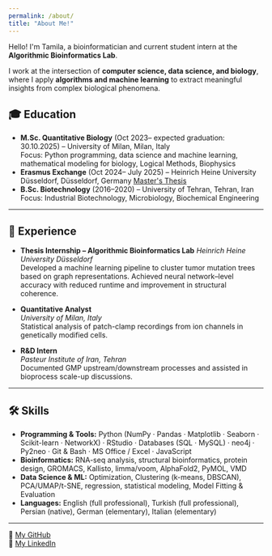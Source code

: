```yaml
---
permalink: /about/
title: "About Me!"
---
```


Hello! I'm Tamila, a bioinformatician and current student intern at the **Algorithmic Bioinformatics Lab**.

I work at the intersection of **computer science, data science, and biology**, where I apply **algorithms and machine learning** to extract meaningful insights from complex biological phenomena.  


## 🎓 Education
- **M.Sc. Quantitative Biology** (Oct 2023– expected graduation: 30.10.2025) – University of Milan, Milan, Italy  
  Focus: Python programming, data science and machine learning, mathematical modeling for biology, Logical Methods, Biophysics  
- **Erasmus Exchange** (Oct 2024– July 2025) – Heinrich Heine University Düsseldorf, Düsseldorf, Germany
  [Master's Thesis](https://tamilaam.github.io/thesis-tumor-mutation-trees/)
- **B.Sc. Biotechnology** (2016–2020) – University of Tehran, Tehran, Iran
  Focus: Industrial Biotechnology, Microbiology, Biochemical Engineering  

---

## 💼 Experience
  
- **Thesis Internship – Algorithmic Bioinformatics Lab**
  *Heinrich Heine University Düsseldorf*  
  Developed a machine learning pipeline to cluster tumor mutation trees based on graph representations.
  Achieved neural network–level accuracy with reduced runtime and improvement in structural coherence. 

- **Quantitative Analyst**  
  *University of Milan, Italy*  
  Statistical analysis of patch-clamp recordings from ion channels in genetically modified cells.  

- **R&D Intern**  
  *Pasteur Institute of Iran, Tehran*  
  Documented GMP upstream/downstream processes and assisted in bioprocess scale-up discussions.

---

## 🛠️ Skills
- **Programming & Tools:** Python (NumPy · Pandas · Matplotlib · Seaborn · Scikit-learn · NetworkX) · RStudio · 
Databases (SQL · MySQL)  · neo4j · Py2neo · Git & Bash · MS Office / Excel · JavaScript 
- **Bioinformatics:** RNA-seq analysis, structural bioinformatics, protein design, GROMACS, Kallisto, limma/voom, AlphaFold2, PyMOL, VMD  
- **Data Science & ML:** Optimization, Clustering (k-means, DBSCAN), PCA/UMAP/t-SNE, regression, statistical modeling, Model Fitting & Evaluation
- **Languages:** English (full professional), Turkish (full professional), Persian (native), German (elementary), Italian (elementary)

---

🔗 [My GitHub](https://github.com/tamilaam)  
🔗 [My LinkedIn](https://www.linkedin.com/in/tamila-abbasali/)

